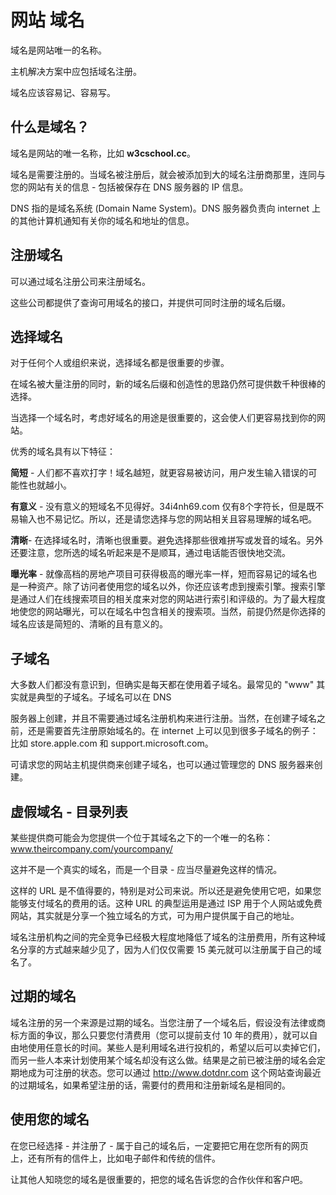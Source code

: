 # 网站 域名

域名是网站唯一的名称。

主机解决方案中应包括域名注册。

域名应该容易记、容易写。

## 什么是域名？

域名是网站的唯一名称，比如 **w3cschool.cc**。

域名是需要注册的。当域名被注册后，就会被添加到大的域名注册商那里，连同与您的网站有关的信息 - 包括被保存在 DNS 服务器的 IP 信息。

DNS 指的是域名系统 (Domain Name System)。DNS 服务器负责向 internet 上的其他计算机通知有关你的域名和地址的信息。

## 注册域名

可以通过域名注册公司来注册域名。

这些公司都提供了查询可用域名的接口，并提供可同时注册的域名后缀。

## 选择域名

对于任何个人或组织来说，选择域名都是很重要的步骤。

在域名被大量注册的同时，新的域名后缀和创造性的思路仍然可提供数千种很棒的选择。

当选择一个域名时，考虑好域名的用途是很重要的，这会使人们更容易找到你的网站。

优秀的域名具有以下特征：

**简短** - 人们都不喜欢打字！域名越短，就更容易被访问，用户发生输入错误的可能性也就越小。

**有意义** - 没有意义的短域名不见得好。34i4nh69.com 仅有8个字符长，但是既不易输入也不易记忆。所以，还是请您选择与您的网站相关且容易理解的域名吧。

**清晰**- 在选择域名时，清晰也很重要。避免选择那些很难拼写或发音的域名。另外还要注意，您所选的域名听起来是不是顺耳，通过电话能否很快地交流。

**曝光率** - 就像高档的房地产项目可获得极高的曝光率一样，短而容易记的域名也是一种资产。除了访问者使用您的域名以外，你还应该考虑到搜索引擎。搜索引擎是通过人们在线搜索项目的相关度来对您的网站进行索引和评级的。为了最大程度地使您的网站曝光，可以在域名中包含相关的搜索项。当然，前提仍然是你选择的域名应该是简短的、清晰的且有意义的。

## 子域名

大多数人们都没有意识到，但确实是每天都在使用着子域名。最常见的 "www" 其实就是典型的子域名。子域名可以在 DNS

服务器上创建，并且不需要通过域名注册机构来进行注册。当然，在创建子域名之前，还是需要首先注册原始域名的。在 internet 上可以见到很多子域名的例子：比如 store.apple.com 和 support.microsoft.com。

可请求您的网站主机提供商来创建子域名，也可以通过管理您的 DNS 服务器来创建。

## 虚假域名 - 目录列表

某些提供商可能会为您提供一个位于其域名之下的一个唯一的名称：www.theircompany.com/yourcompany/

这并不是一个真实的域名，而是一个目录 - 应当尽量避免这样的情况。

这样的 URL 是不值得要的，特别是对公司来说。所以还是避免使用它吧，如果您能够支付域名的费用的话。这种 URL 的典型运用是通过 ISP 用于个人网站或免费网站，其实就是分享一个独立域名的方式，可为用户提供属于自己的地址。

域名注册机构之间的完全竞争已经极大程度地降低了域名的注册费用，所有这种域名分享的方式越来越少见了，因为人们仅仅需要 15 美元就可以注册属于自己的域名了。

## 过期的域名

域名注册的另一个来源是过期的域名。当您注册了一个域名后，假设没有法律或商标方面的争议，那么只要您付清费用（您可以提前支付 10 年的费用），就可以自由地使用任意长的时间。某些人是利用域名进行投机的，希望以后可以卖掉它们，而另一些人本来计划使用某个域名却没有这么做。结果是之前已被注册的域名会定期地成为可注册的状态。您可以通过 http://www.dotdnr.com 这个网站查询最近的过期域名，如果希望注册的话，需要付的费用和注册新域名是相同的。

## 使用您的域名

在您已经选择 - 并注册了 - 属于自己的域名后，一定要把它用在您所有的网页上，还有所有的信件上，比如电子邮件和传统的信件。

让其他人知晓您的域名是很重要的，把您的域名告诉您的合作伙伴和客户吧。

